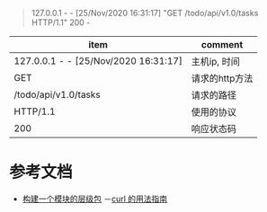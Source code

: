 
> 127.0.0.1 - - [25/Nov/2020 16:31:17] "GET /todo/api/v1.0/tasks HTTP/1.1" 200 -

| item | comment |
|----| ----|
|127.0.0.1 - - [25/Nov/2020 16:31:17] | 主机ip, 时间|
|GET | 请求的http方法|
|/todo/api/v1.0/tasks | 请求的路径|
|HTTP/1.1 | 使用的协议|
|200 | 响应状态码|


# 参考文档
- [构建一个模块的层级包](https://python3-cookbook.readthedocs.io/zh_CN/latest/c10/p01_make_hierarchical_package_of_modules.html)
－[curl 的用法指南](https://www.ruanyifeng.com/blog/2019/09/curl-reference.html)

